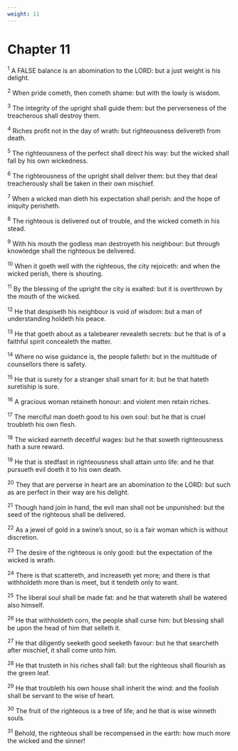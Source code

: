 ```yaml
---
weight: 11
---
```


# Chapter 11

<sup>1</sup> A FALSE balance is an abomination to the LORD: but a just weight is his delight. 

<sup>2</sup> When pride cometh, then cometh shame: but with the lowly is wisdom. 

<sup>3</sup> The integrity of the upright shall guide them: but the perverseness of the treacherous shall destroy them. 

<sup>4</sup> Riches profit not in the day of wrath: but righteousness delivereth from death. 

<sup>5</sup> The righteousness of the perfect shall direct his way: but the wicked shall fall by his own wickedness. 

<sup>6</sup> The righteousness of the upright shall deliver them: but they that deal treacherously shall be taken in their own mischief. 

<sup>7</sup> When a wicked man dieth his expectation shall perish: and the hope of iniquity perisheth. 

<sup>8</sup> The righteous is delivered out of trouble, and the wicked cometh in his stead. 

<sup>9</sup> With his mouth the godless man destroyeth his neighbour: but through knowledge shall the righteous be delivered. 

<sup>10</sup> When it goeth well with the righteous, the city rejoiceth: and when the wicked perish, there is shouting. 

<sup>11</sup> By the blessing of the upright the city is exalted: but it is overthrown by the mouth of the wicked. 

<sup>12</sup> He that despiseth his neighbour is void of wisdom: but a man of understanding holdeth his peace. 

<sup>13</sup> He that goeth about as a talebearer revealeth secrets: but he that is of a faithful spirit concealeth the matter. 

<sup>14</sup> Where no wise guidance is, the people falleth: but in the multitude of counsellors there is safety. 

<sup>15</sup> He that is surety for a stranger shall smart for it: but he that hateth suretiship is sure. 

<sup>16</sup> A gracious woman retaineth honour: and violent men retain riches. 

<sup>17</sup> The merciful man doeth good to his own soul: but he that is cruel troubleth his own flesh. 

<sup>18</sup> The wicked earneth deceitful wages: but he that soweth righteousness hath a sure reward. 

<sup>19</sup> He that is stedfast in righteousness shall attain unto life: and he that pursueth evil doeth it to his own death. 

<sup>20</sup> They that are perverse in heart are an abomination to the LORD: but such as are perfect in their way are his delight. 

<sup>21</sup> Though hand join in hand, the evil man shall not be unpunished: but the seed of the righteous shall be delivered. 

<sup>22</sup> As a jewel of gold in a swine’s snout, so is a fair woman which is without discretion. 

<sup>23</sup> The desire of the righteous is only good: but the expectation of the wicked is wrath. 

<sup>24</sup> There is that scattereth, and increaseth yet more; and there is that withholdeth more than is meet, but it tendeth only to want. 

<sup>25</sup> The liberal soul shall be made fat: and he that watereth shall be watered also himself. 

<sup>26</sup> He that withholdeth corn, the people shall curse him: but blessing shall be upon the head of him that selleth it. 

<sup>27</sup> He that diligently seeketh good seeketh favour: but he that searcheth after mischief, it shall come unto him. 

<sup>28</sup> He that trusteth in his riches shall fall: but the righteous shall flourish as the green leaf. 

<sup>29</sup> He that troubleth his own house shall inherit the wind: and the foolish shall be servant to the wise of heart. 

<sup>30</sup> The fruit of the righteous is a tree of life; and he that is wise winneth souls. 

<sup>31</sup> Behold, the righteous shall be recompensed in the earth: how much more the wicked and the sinner! 



